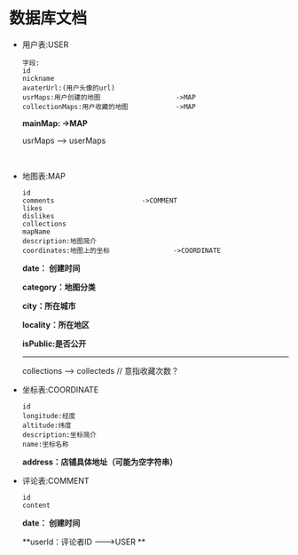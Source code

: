 # 数据库文档

- 用户表:USER

  ```
  字段:
  id
  nickname
  avaterUrl:(用户头像的url)
  usrMaps:用户创建的地图					->MAP
  collectionMaps:用户收藏的地图			->MAP
  ```

  **mainMap:                               ->MAP**

  usrMaps   -->   userMaps

  ​

- 地图表:MAP

  ```
  id
  comments						->COMMENT
  likes
  dislikes
  collections
  mapName
  description:地图简介
  coordinates:地图上的坐标				->COORDINATE
  ```
  **date： 创建时间**

  **category：地图分类**

  **city：所在城市**

  **locality：所在地区**

  **isPublic:是否公开**

  ****

  collections   --> collecteds  // 意指收藏次数？



- 坐标表:COORDINATE

  ```
  id
  longitude:经度
  altitude:纬度
  description:坐标简介
  name:坐标名称
  ```
  **address：店铺具体地址（可能为空字符串）**

- 评论表:COMMENT

  ```
  id
  content
  ```

  **date： 创建时间**

  **userId：评论者ID                 --->USER ** 